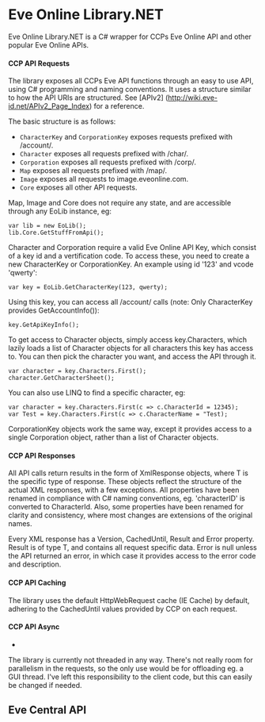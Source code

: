 Eve Online Library.NET
=

Eve Online Library.NET is a C# wrapper for CCPs Eve Online API and other popular Eve Online APIs.

#### CCP API Requests
The library exposes all CCPs Eve API functions through an easy to use API, using C# programming and naming conventions. It uses a structure similar to how the API URIs are structured. See [APIv2] (http://wiki.eve-id.net/APIv2_Page_Index) for a reference.

The basic structure is as follows:
- `CharacterKey` and `CorporationKey` exposes requests prefixed with /account/.
- `Character` exposes all requests prefixed with /char/.
- `Corporation` exposes all requests  prefixed with /corp/.
- `Map` exposes all requests prefixed with /map/.
- `Image` exposes all requests to image.eveonline.com.
- `Core` exposes all other API requests.

Map, Image and Core does not require any state, and are accessible through any EoLib instance, eg:
    
    var lib = new EoLib();
    lib.Core.GetStuffFromApi();
	
Character and Corporation require a valid Eve Online API Key, which consist of a key id and a vertification code.
To access these, you need to create a new CharacterKey or CorporationKey. An example using id '123' and vcode 'qwerty':

    var key = EoLib.GetCharacterKey(123, qwerty);

Using this key, you can access all /account/ calls (note: Only CharacterKey provides GetAccountInfo()):

    key.GetApiKeyInfo();
	
To get access to Character objects, simply access key.Characters, which lazily loads a list of Character objects for all characters this key has access to. You can then pick the character you want, and access the API through it.

    var character = key.Characters.First();
    character.GetCharacterSheet();

You can also use LINQ to find a specific character, eg:

    var character = key.Characters.First(c => c.CharacterId = 12345);
    var Test = key.Characters.First(c => c.CharacterName = "Test);
    
CorporationKey objects work the same way, except it provides access to a single Corporation object, rather than a list of Character objects.

#### CCP API Responses
All API calls return results in the form of XmlResponse<T> objects, where T is the specific type of response. These objects reflect the structure of the actual XML responses, with a few exceptions. All properties have been renamed in compliance with C# naming conventions, eg. 'characterID' is converted to CharacterId. Also, some properties have been renamed for clarity and consistency, where most changes are extensions of the original names.

Every XML response has a Version, CachedUntil, Result and Error property. Result is of type T, and contains all request specific data. Error is null unless the API returned an error, in which case it provides access to the error code and description.

#### CCP API Caching
The library uses the default HttpWebRequest cache (IE Cache) by default, adhering to the CachedUntil values provided by CCP on each request. 

#### CCP API Async
-
The library is currently not threaded in any way. There's not really room for parallelism in the requests, so the only use would be for offloading eg. a GUI thread. I've left this responsibility to the client code, but this can easily be changed if needed.





Eve Central API
-




